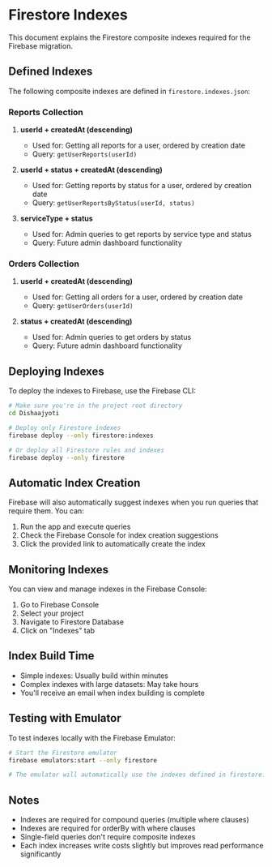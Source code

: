 # Firestore Indexes

This document explains the Firestore composite indexes required for the Firebase migration.

## Defined Indexes

The following composite indexes are defined in `firestore.indexes.json`:

### Reports Collection

1. **userId + createdAt (descending)**
   - Used for: Getting all reports for a user, ordered by creation date
   - Query: `getUserReports(userId)`

2. **userId + status + createdAt (descending)**
   - Used for: Getting reports by status for a user, ordered by creation date
   - Query: `getUserReportsByStatus(userId, status)`

3. **serviceType + status**
   - Used for: Admin queries to get reports by service type and status
   - Query: Future admin dashboard functionality

### Orders Collection

1. **userId + createdAt (descending)**
   - Used for: Getting all orders for a user, ordered by creation date
   - Query: `getUserOrders(userId)`

2. **status + createdAt (descending)**
   - Used for: Admin queries to get orders by status
   - Query: Future admin dashboard functionality

## Deploying Indexes

To deploy the indexes to Firebase, use the Firebase CLI:

```bash
# Make sure you're in the project root directory
cd Dishaajyoti

# Deploy only Firestore indexes
firebase deploy --only firestore:indexes

# Or deploy all Firestore rules and indexes
firebase deploy --only firestore
```

## Automatic Index Creation

Firebase will also automatically suggest indexes when you run queries that require them. You can:

1. Run the app and execute queries
2. Check the Firebase Console for index creation suggestions
3. Click the provided link to automatically create the index

## Monitoring Indexes

You can view and manage indexes in the Firebase Console:

1. Go to Firebase Console
2. Select your project
3. Navigate to Firestore Database
4. Click on "Indexes" tab

## Index Build Time

- Simple indexes: Usually build within minutes
- Complex indexes with large datasets: May take hours
- You'll receive an email when index building is complete

## Testing with Emulator

To test indexes locally with the Firebase Emulator:

```bash
# Start the Firestore emulator
firebase emulators:start --only firestore

# The emulator will automatically use the indexes defined in firestore.indexes.json
```

## Notes

- Indexes are required for compound queries (multiple where clauses)
- Indexes are required for orderBy with where clauses
- Single-field queries don't require composite indexes
- Each index increases write costs slightly but improves read performance significantly
